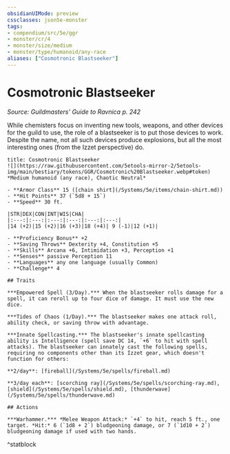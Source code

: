 ```yaml
---
obsidianUIMode: preview
cssclasses: json5e-monster
tags:
- compendium/src/5e/ggr
- monster/cr/4
- monster/size/medium
- monster/type/humanoid/any-race
aliases: ["Cosmotronic Blastseeker"]
---
```

# Cosmotronic Blastseeker
*Source: Guildmasters' Guide to Ravnica p. 242*  

While chemisters focus on inventing new tools, weapons, and other devices for the guild to use, the role of a blastseeker is to put those devices to work. Despite the name, not all such devices produce explosions, but all the most interesting ones (from the Izzet perspective) do.

```ad-statblock
title: Cosmotronic Blastseeker
![](https://raw.githubusercontent.com/5etools-mirror-2/5etools-img/main/bestiary/tokens/GGR/Cosmotronic%20Blastseeker.webp#token)
*Medium humanoid (any race), Chaotic Neutral*

- **Armor Class** 15 ([chain shirt](/Systems/5e/items/chain-shirt.md))
- **Hit Points** 37 (`5d8 + 15`)
- **Speed** 30 ft.

|STR|DEX|CON|INT|WIS|CHA|
|:---:|:---:|:---:|:---:|:---:|:---:|
|14 (+2)|15 (+2)|16 (+3)|18 (+4)| 9 (-1)|12 (+1)|

- **Proficiency Bonus** +2
- **Saving Throws** Dexterity +4, Constitution +5
- **Skills** Arcana +6, Intimidation +3, Perception +1
- **Senses** passive Perception 11
- **Languages** any one language (usually Common)
- **Challenge** 4

## Traits

***Empowered Spell (3/Day).*** When the blastseeker rolls damage for a spell, it can reroll up to four dice of damage. It must use the new dice.

***Tides of Chaos (1/Day).*** The blastseeker makes one attack roll, ability check, or saving throw with advantage.

***Innate Spellcasting.*** The blastseeker's innate spellcasting ability is Intelligence (spell save DC 14, `+6` to hit with spell attacks). The blastseeker can innately cast the following spells, requiring no components other than its Izzet gear, which doesn't function for others:

**2/day**: [fireball](/Systems/5e/spells/fireball.md)

**3/day each**: [scorching ray](/Systems/5e/spells/scorching-ray.md), [shield](/Systems/5e/spells/shield.md), [thunderwave](/Systems/5e/spells/thunderwave.md)

## Actions

***Warhammer.*** *Melee Weapon Attack:* `+4` to hit, reach 5 ft., one target. *Hit:* 6 (`1d8 + 2`) bludgeoning damage, or 7 (`1d10 + 2`) bludgeoning damage if used with two hands.
```
^statblock